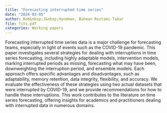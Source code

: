 ```yaml
---
title: "Forecasting interrupted time series"
date: "2024-03-05"
author: Rob&nbsp;J&nbsp;Hyndman, Bahman Rostami-Tabar
file: fits.pdf
categories: Working papers
---
```


Forecasting interrupted time series data is a major challenge for forecasting teams, especially in light of events such as the COVID-19 pandemic. This paper investigates several strategies for dealing with interruptions in time series forecasting, including highly adaptable models, intervention models, marking interrupted periods as missing, forecasting what may have been, downweighting the interruption period, and ensemble models. Each approach offers specific advantages and disadvantages, such as adaptability, memory retention, data integrity, flexibility, and accuracy. We evaluate the effectiveness of these strategies using two actual datasets that were interrupted by COVID-19, and we provide recommendations for how to handle these interruptions. This work contributes to the literature on time series forecasting, offering insights for academics and practitioners dealing with interrupted data in numerous domains.
